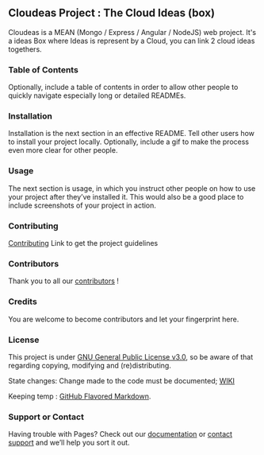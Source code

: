 ## Cloudeas Project : The Cloud Ideas (box)


Cloudeas is a MEAN (Mongo / Express / Angular / NodeJS) web project. 
It's a ideas Box where Ideas is represent by a Cloud, you can link 2 cloud ideas togethers. 

### Table of Contents
Optionally, include a table of contents in order to allow other people to quickly navigate especially long or detailed READMEs.

### Installation
Installation is the next section in an effective README. Tell other users how to install your project locally. Optionally, include a gif to make the process even more clear for other people.


### Usage
The next section is usage, in which you instruct other people on how to use your project after they’ve installed it. This would also be a good place to include screenshots of your project in action.


### Contributing
[Contributing](CONTRIBUTING.md) Link to get the project guidelines

### Contributors
Thank you to all our [contributors](https://github.com/AlexLeGeek/Cloudeas/graphs/contributors) ! 


### Credits
You are welcome to become contributors and let your fingerprint here. 

### License
This project is under [GNU General Public License v3.0](LICENSE), so be aware of that regarding copying, modifying and (re)distributing. 

State changes: Change made to the code must be documented; [WIKI](wiki)

Keeping temp :  [GitHub Flavored Markdown](https://guides.github.com/features/mastering-markdown/).

### Support or Contact

Having trouble with Pages? Check out our [documentation](https://help.github.com/categories/github-pages-basics/) or [contact support](https://github.com/contact) and we’ll help you sort it out.

